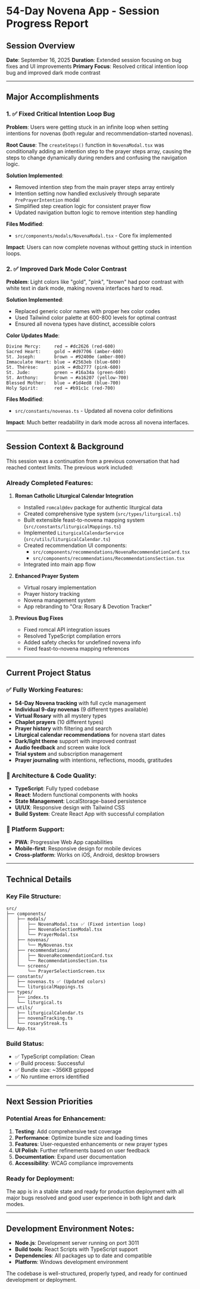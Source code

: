 # 54-Day Novena App - Session Progress Report

## Session Overview
**Date**: September 16, 2025
**Duration**: Extended session focusing on bug fixes and UI improvements
**Primary Focus**: Resolved critical intention loop bug and improved dark mode contrast

---

## Major Accomplishments

### 1. ✅ Fixed Critical Intention Loop Bug
**Problem**: Users were getting stuck in an infinite loop when setting intentions for novenas (both regular and recommendation-started novenas).

**Root Cause**: The `createSteps()` function in `NovenaModal.tsx` was conditionally adding an intention step to the prayer steps array, causing the steps to change dynamically during renders and confusing the navigation logic.

**Solution Implemented**:
- Removed intention step from the main prayer steps array entirely
- Intention setting now handled exclusively through separate `PrePrayerIntention` modal
- Simplified step creation logic for consistent prayer flow
- Updated navigation button logic to remove intention step handling

**Files Modified**:
- `src/components/modals/NovenaModal.tsx` - Core fix implemented

**Impact**: Users can now complete novenas without getting stuck in intention loops.

### 2. ✅ Improved Dark Mode Color Contrast
**Problem**: Light colors like "gold", "pink", "brown" had poor contrast with white text in dark mode, making novena interfaces hard to read.

**Solution Implemented**:
- Replaced generic color names with proper hex color codes
- Used Tailwind color palette at 600-800 levels for optimal contrast
- Ensured all novena types have distinct, accessible colors

**Color Updates Made**:
```
Divine Mercy:     red → #dc2626 (red-600)
Sacred Heart:     gold → #d97706 (amber-600)
St. Joseph:       brown → #92400e (amber-800)
Immaculate Heart: blue → #2563eb (blue-600)
St. Thérèse:      pink → #db2777 (pink-600)
St. Jude:         green → #16a34a (green-600)
St. Anthony:      brown → #a16207 (yellow-700)
Blessed Mother:   blue → #1d4ed8 (blue-700)
Holy Spirit:      red → #b91c1c (red-700)
```

**Files Modified**:
- `src/constants/novenas.ts` - Updated all novena color definitions

**Impact**: Much better readability in dark mode across all novena interfaces.

---

## Session Context & Background

This session was a continuation from a previous conversation that had reached context limits. The previous work included:

### Already Completed Features:
1. **Roman Catholic Liturgical Calendar Integration**
   - Installed `romcal@dev` package for authentic liturgical data
   - Created comprehensive type system (`src/types/liturgical.ts`)
   - Built extensible feast-to-novena mapping system (`src/constants/liturgicalMappings.ts`)
   - Implemented `LiturgicalCalendarService` (`src/utils/liturgicalCalendar.ts`)
   - Created recommendation UI components:
     - `src/components/recommendations/NovenaRecommendationCard.tsx`
     - `src/components/recommendations/RecommendationsSection.tsx`
   - Integrated into main app flow

2. **Enhanced Prayer System**
   - Virtual rosary implementation
   - Prayer history tracking
   - Novena management system
   - App rebranding to "Ora: Rosary & Devotion Tracker"

3. **Previous Bug Fixes**
   - Fixed romcal API integration issues
   - Resolved TypeScript compilation errors
   - Added safety checks for undefined novena info
   - Fixed feast-to-novena mapping references

---

## Current Project Status

### ✅ Fully Working Features:
- **54-Day Novena tracking** with full cycle management
- **Individual 9-day novenas** (9 different types available)
- **Virtual Rosary** with all mystery types
- **Chaplet prayers** (10 different types)
- **Prayer history** with filtering and search
- **Liturgical calendar recommendations** for novena start dates
- **Dark/light theme** support with improved contrast
- **Audio feedback** and screen wake lock
- **Trial system** and subscription management
- **Prayer journaling** with intentions, reflections, moods, gratitudes

### 🔧 Architecture & Code Quality:
- **TypeScript**: Fully typed codebase
- **React**: Modern functional components with hooks
- **State Management**: LocalStorage-based persistence
- **UI/UX**: Responsive design with Tailwind CSS
- **Build System**: Create React App with successful compilation

### 📱 Platform Support:
- **PWA**: Progressive Web App capabilities
- **Mobile-first**: Responsive design for mobile devices
- **Cross-platform**: Works on iOS, Android, desktop browsers

---

## Technical Details

### Key File Structure:
```
src/
├── components/
│   ├── modals/
│   │   ├── NovenaModal.tsx ✅ (Fixed intention loop)
│   │   ├── NovenaSelectionModal.tsx
│   │   └── PrayerModal.tsx
│   ├── novenas/
│   │   └── MyNovenas.tsx
│   ├── recommendations/
│   │   ├── NovenaRecommendationCard.tsx
│   │   └── RecommendationsSection.tsx
│   └── screens/
│       └── PrayerSelectionScreen.tsx
├── constants/
│   ├── novenas.ts ✅ (Updated colors)
│   └── liturgicalMappings.ts
├── types/
│   ├── index.ts
│   └── liturgical.ts
├── utils/
│   ├── liturgicalCalendar.ts
│   ├── novenaTracking.ts
│   └── rosaryStreak.ts
└── App.tsx
```

### Build Status:
- ✅ TypeScript compilation: Clean
- ✅ Build process: Successful
- ✅ Bundle size: ~356KB gzipped
- ✅ No runtime errors identified

---

## Next Session Priorities

### Potential Areas for Enhancement:
1. **Testing**: Add comprehensive test coverage
2. **Performance**: Optimize bundle size and loading times
3. **Features**: User-requested enhancements or new prayer types
4. **UI Polish**: Further refinements based on user feedback
5. **Documentation**: Expand user documentation
6. **Accessibility**: WCAG compliance improvements

### Ready for Deployment:
The app is in a stable state and ready for production deployment with all major bugs resolved and good user experience in both light and dark modes.

---

## Development Environment Notes:
- **Node.js**: Development server running on port 3011
- **Build tools**: React Scripts with TypeScript support
- **Dependencies**: All packages up to date and compatible
- **Platform**: Windows development environment

The codebase is well-structured, properly typed, and ready for continued development or deployment.